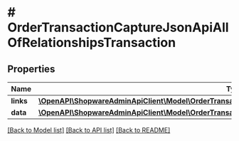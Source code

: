 # # OrderTransactionCaptureJsonApiAllOfRelationshipsTransaction

## Properties

Name | Type | Description | Notes
------------ | ------------- | ------------- | -------------
**links** | [**\OpenAPI\ShopwareAdminApiClient\Model\OrderTransactionCaptureJsonApiAllOfRelationshipsTransactionLinks**](OrderTransactionCaptureJsonApiAllOfRelationshipsTransactionLinks.md) |  | [optional]
**data** | [**\OpenAPI\ShopwareAdminApiClient\Model\OrderTransactionCaptureJsonApiAllOfRelationshipsTransactionData**](OrderTransactionCaptureJsonApiAllOfRelationshipsTransactionData.md) |  | [optional]

[[Back to Model list]](../../README.md#models) [[Back to API list]](../../README.md#endpoints) [[Back to README]](../../README.md)
